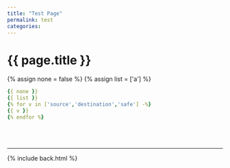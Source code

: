 ```yaml
---
title: "Test Page"
permalink: test
categories:
---
```


# {{ page.title }}

{% assign none = false %}
{% assign list = ['a'] %}

```yml
{{ none }}
{{ list }}
{% for v in ['source','destination','safe'] -%}
{{ v }}
{% endfor %}

```

<div style="margin-top:4rem"></div>

***

{% include back.html %}
